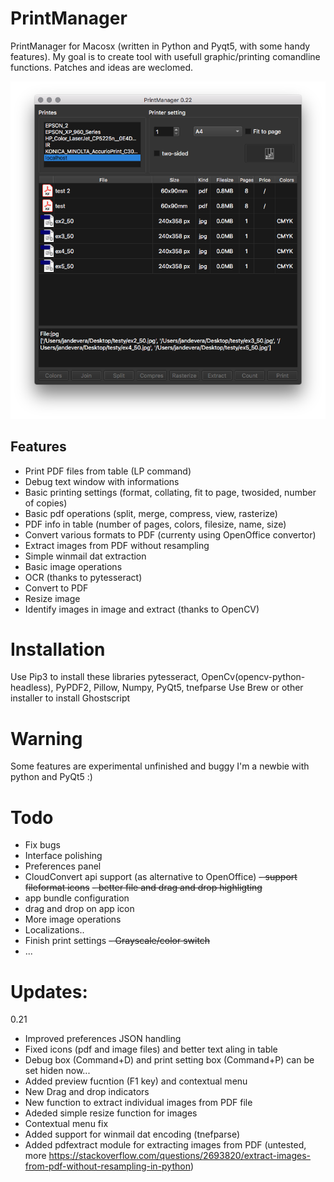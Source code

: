 # PrintManager
PrintManager for Macosx (written in Python and Pyqt5, with some handy features).  My goal is to create tool with usefull graphic/printing comandline functions. Patches and ideas are weclomed.

![alt text](https://raw.githubusercontent.com/devrosx/PrintManager/master/wiki/screenshot.png)

## Features
- Print PDF files from table (LP command)
- Debug text window with informations
- Basic printing settings (format, collating, fit to page, twosided, number of copies)
- Basic pdf operations (split, merge, compress, view, rasterize)
- PDF info in table (number of pages, colors, filesize, name, size)
- Convert various formats to PDF (currenty using OpenOffice convertor)
- Extract images from PDF without resampling
- Simple winmail dat extraction
- Basic image operations
 - OCR (thanks to pytesseract)
 - Convert to PDF
 - Resize image
 - Identify images in image and extract (thanks to OpenCV)

# Installation
Use Pip3 to install these libraries
pytesseract, OpenCv(opencv-python-headless), PyPDF2, Pillow, Numpy, PyQt5, tnefparse
Use Brew or other installer to install Ghostscript

 # Warning
Some features are experimental unfinished and buggy
I'm a newbie with python and PyQt5 :)

 # Todo
- Fix bugs
- Interface polishing
- Preferences panel
- CloudConvert api support (as alternative to OpenOffice)
~~- support fileformat icons~~
~~- better file and drag and drop highligting~~
- app bundle configuration
- drag and drop on app icon
- More image operations
- Localizations..
- Finish print settings
 ~~- Grayscale/color switch~~
- ...

# Updates:
0.21
- Improved preferences JSON handling
- Fixed icons (pdf and image files) and better text aling in table
- Debug box (Command+D) and print setting box (Command+P) can be set hiden now...
- Added preview fucntion (F1 key) and contextual menu
- New Drag and drop indicators
- New function to extract individual images from PDF file
- Adeded simple resize function for images
- Contextual menu fix
- Added support for winmail dat encoding (tnefparse)
- Added pdfextract module for extracting images from PDF (untested, more https://stackoverflow.com/questions/2693820/extract-images-from-pdf-without-resampling-in-python)

